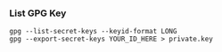 ### List GPG Key
```shell script
gpg --list-secret-keys --keyid-format LONG
gpg --export-secret-keys YOUR_ID_HERE > private.key
```